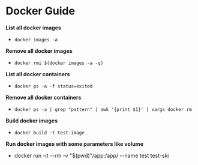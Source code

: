 # Docker Guide

**List all docker images**
- `docker images -a`

**Remove all docker images**
- `docker rmi $(docker images -a -q)`

**List all docker containers**
- `docker ps -a -f status=exited`

**Remove all docker containers**
- `docker ps -a | grep "pattern" | awk '{print $1}' | xargs docker rm`

**Build docker images**
- `docker build -t test-image`

**Run docker images with some parameters like volume**
- docker run -it --rm -v "$(pwd)"/app:/app/ --name test test-ski

